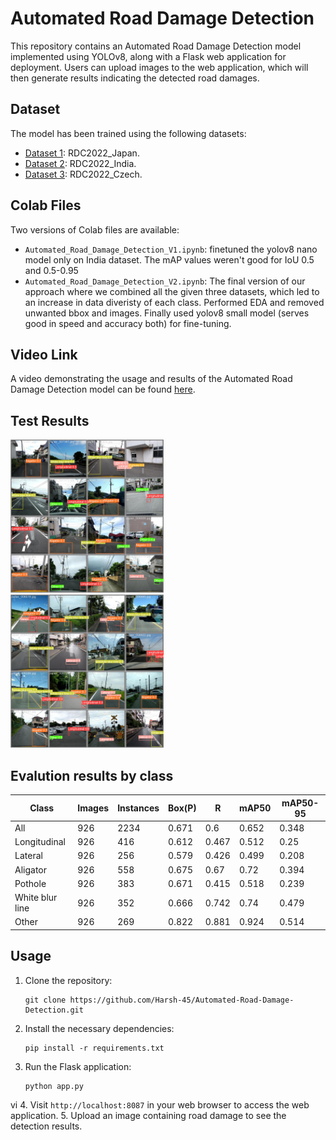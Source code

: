 # Automated Road Damage Detection

This repository contains an Automated Road Damage Detection model implemented using YOLOv8, along with a Flask web application for deployment. Users can upload images to the web application, which will then generate results indicating the detected road damages.

## Dataset
The model has been trained using the following datasets:
- [Dataset 1](https://bigdatacup.s3.ap-northeast-1.amazonaws.com/2022/CRDDC2022/RDD2022/Country_Specific_Data_CRDDC2022/RDD2022_Japan.zip): RDC2022_Japan.
- [Dataset 2](https://bigdatacup.s3.ap-northeast-1.amazonaws.com/2022/CRDDC2022/RDD2022/Country_Specific_Data_CRDDC2022/RDD2022_India.zip): RDC2022_India.
- [Dataset 3](https://bigdatacup.s3.ap-northeast-1.amazonaws.com/2022/CRDDC2022/RDD2022/Country_Specific_Data_CRDDC2022/RDD2022_Czech.zip): RDC2022_Czech.

## Colab Files
Two versions of Colab files are available:
- `Automated_Road_Damage_Detection_V1.ipynb`: finetuned the yolov8 nano model only on India dataset. The mAP values weren't good for IoU 0.5 and 0.5-0.95
- `Automated_Road_Damage_Detection_V2.ipynb`: The final version of our approach where we combined all the given three datasets, which led to an increase in data diveristy of each class. Performed EDA and removed unwanted bbox and images. Finally used yolov8 small model (serves good in speed and accuracy both) for fine-tuning.

## Video Link
A video demonstrating the usage and results of the Automated Road Damage Detection model can be found [here](https://drive.google.com/drive/folders/1Cw2L41ZO_cSlI6BW4bLh8W-gTW2-jpS2?usp=drive_link).

## Test Results
<p>
    <img src="Images/val_batch1_pred.jpg" width="245">&emsp;
  <img src="Images/val_batch2_pred.jpg" width="245">&emsp;
</p>


## Evalution results by class

| Class             | Images | Instances | Box(P) | R     | mAP50 | mAP50-95 |
|-------------------|--------|-----------|--------|-------|-------|----------|
| All               | 926    | 2234      | 0.671  | 0.6   | 0.652 | 0.348    |
| Longitudinal      | 926    | 416       | 0.612  | 0.467 | 0.512 | 0.25     |
| Lateral           | 926    | 256       | 0.579  | 0.426 | 0.499 | 0.208    |
| Aligator          | 926    | 558       | 0.675  | 0.67  | 0.72  | 0.394    |
| Pothole           | 926    | 383       | 0.671  | 0.415 | 0.518 | 0.239    |
| White blur line   | 926    | 352       | 0.666  | 0.742 | 0.74  | 0.479    |
| Other             | 926    | 269       | 0.822  | 0.881 | 0.924 | 0.514    |


## Usage
1. Clone the repository:
   ```
   git clone https://github.com/Harsh-45/Automated-Road-Damage-Detection.git
   ```
2. Install the necessary dependencies:
   ```
   pip install -r requirements.txt
   ```
3. Run the Flask application:
   ```
   python app.py
   ```
vi
4. Visit `http://localhost:8087` in your web browser to access the web application.
5. Upload an image containing road damage to see the detection results.

